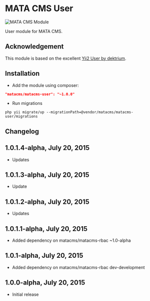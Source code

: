 MATA CMS User
==========================================

![MATA CMS Module](https://s3-eu-west-1.amazonaws.com/qi-interactive/assets/mata-cms/gear-mata-logo%402x.png)

User module for MATA CMS.


Acknowledgement
------------
This module is based on the excellent [Yii2 User by dektrium](https://github.com/dektrium/yii2-user).


Installation
------------

- Add the module using composer:

```json
"matacms/matacms-user": "~1.0.0"
```

-  Run migrations
```
php yii migrate/up --migrationPath=@vendor/matacms/matacms-user/migrations
```

Changelog
---------

## 1.0.1.4-alpha, July 20, 2015

- Updates

## 1.0.1.3-alpha, July 20, 2015

- Update

## 1.0.1.2-alpha, July 20, 2015

- Updates

## 1.0.1.1-alpha, July 20, 2015

- Added dependency on matacms/matacms-rbac ~1.0-alpha


## 1.0.1-alpha, July 20, 2015

- Added dependency on matacms/matacms-rbac dev-development

## 1.0.0-alpha, July 20, 2015

- Initial release
